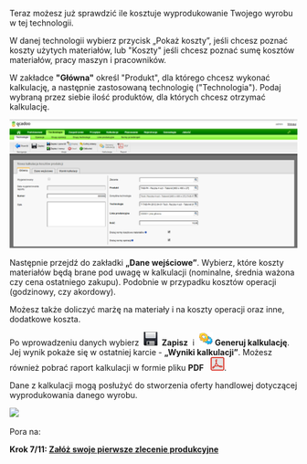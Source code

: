 ---
---
 Teraz możesz już sprawdzić ile kosztuje wyprodukowanie Twojego wyrobu w tej technologii. 

W danej technologii wybierz przycisk „Pokaż koszty”, jeśli chcesz poznać koszty użytych materiałów, lub "Koszty" jeśli chcesz poznać sumę kosztów materiałów, pracy maszyn i pracowników.

W zakładce **"Główna"** określ "Produkt", dla którego chcesz wykonać kalkulację, a następnie zastosowaną technologię ("Technologia"). Podaj wybraną przez siebie ilość produktów, dla których chcesz otrzymać kalkulację.

[![](/introduction/krok-5-kalkulacja-kosztow/Technologia-%20technologia-%20koszty-%20g%C5%82%C3%B3wna.png)](/introduction/krok-5-kalkulacja-kosztow/Technologia-%20technologia-%20koszty-%20g%C5%82%C3%B3wna.png)

Następnie przejdź do zakładki **„Dane wejściowe”**. Wybierz, które koszty materiałów będą brane pod uwagę w kalkulacji (nominalne, średnia ważona czy cena ostatniego zakupu). Podobnie w przypadku kosztów operacji (godzinowy, czy akordowy).

Możesz także doliczyć marżę na materiały i na koszty operacji oraz inne, dodatkowe koszta.

Po wprowadzeniu danych wybierz&nbsp; ![](/introduction/krok-5-kalkulacja-kosztow/zapisz.png)&nbsp; **Zapisz** &nbsp;i&nbsp; ![](/introduction/krok-5-kalkulacja-kosztow/generateIcon24.png) **Generuj kalkulację**. Jej wynik pokaże się w&nbsp;ostatniej karcie - **„Wyniki kalkulacji”**. Możesz również pobrać raport kalkulacji w&nbsp;formie pliku **PDF** &nbsp; ![](/introduction/krok-5-kalkulacja-kosztow/pdfIcon24.png).&nbsp;

Dane z kalkulacji mogą posłużyć do stworzenia oferty handlowej dotyczącej wyprodukowania danego wyrobu.

[![](/introduction/krok-5-kalkulacja-kosztow/technologie-%20technologie-%20koszty0%20dane%20wej%C5%9Bciowe.png)](/introduction/krok-5-kalkulacja-kosztow/technologie-%20technologie-%20koszty0%20dane%20wej%C5%9Bciowe.png)
  
  

Pora na:

**Krok 7/11: [Załóż swoje pierwsze zlecenie produkcyjne](/introduction/krok-6-zlecenia-produkcyjne)**
